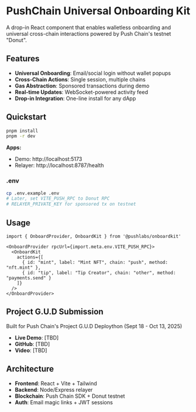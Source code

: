 # PushChain Universal Onboarding Kit

A drop-in React component that enables walletless onboarding and universal cross-chain interactions powered by Push Chain's testnet "Donut".

## Features

- **Universal Onboarding**: Email/social login without wallet popups
- **Cross-Chain Actions**: Single session, multiple chains
- **Gas Abstraction**: Sponsored transactions during demo
- **Real-time Updates**: WebSocket-powered activity feed
- **Drop-in Integration**: One-line install for any dApp

## Quickstart

```bash
pnpm install
pnpm -r dev
```

**Apps:**
- Demo: http://localhost:5173
- Relayer: http://localhost:8787/health

### .env

```bash
cp .env.example .env
# Later, set VITE_PUSH_RPC to Donut RPC
# RELAYER_PRIVATE_KEY for sponsored tx on testnet
```

## Usage

```tsx
import { OnboardProvider, OnboardKit } from '@pushlabs/onboardkit'

<OnboardProvider rpcUrl={import.meta.env.VITE_PUSH_RPC}>
  <OnboardKit
    actions={[
      { id: "mint", label: "Mint NFT", chain: "push", method: "nft.mint" },
      { id: "tip", label: "Tip Creator", chain: "other", method: "payments.send" }
    ]}
  />
</OnboardProvider>
```

## Project G.U.D Submission

Built for Push Chain's Project G.U.D Deploython (Sept 18 - Oct 13, 2025)

- **Live Demo**: [TBD]
- **GitHub**: [TBD]
- **Video**: [TBD]
 

## Architecture

- **Frontend**: React + Vite + Tailwind
- **Backend**: Node/Express relayer
- **Blockchain**: Push Chain SDK + Donut testnet
- **Auth**: Email magic links + JWT sessions
